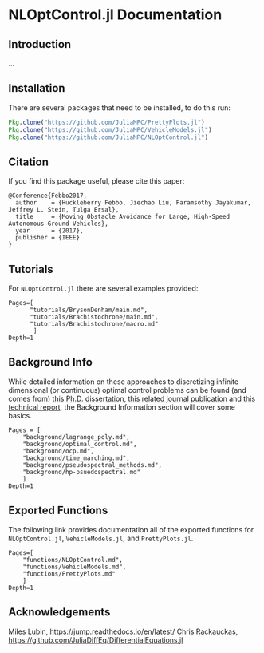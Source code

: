 # NLOptControl.jl Documentation


## Introduction
...

## Installation

There are several packages that need to be installed, to do this run:
```julia
Pkg.clone("https://github.com/JuliaMPC/PrettyPlots.jl")
Pkg.clone("https://github.com/JuliaMPC/VehicleModels.jl")
Pkg.clone("https://github.com/JuliaMPC/NLOptControl.jl")
```

## Citation

If you find this package useful, please cite this paper:
```
@Conference{Febbo2017,
  author    = {Huckleberry Febbo, Jiechao Liu, Paramsothy Jayakumar, Jeffrey L. Stein, Tulga Ersal},
  title     = {Moving Obstacle Avoidance for Large, High-Speed Autonomous Ground Vehicles},
  year      = {2017},
  publisher = {IEEE}
}
```

## Tutorials

For `NLOptControl.jl` there are several examples provided:

```@contents
Pages=[
      "tutorials/BrysonDenham/main.md",
      "tutorials/Brachistochrone/main.md",
      "tutorials/Brachistochrone/macro.md"
       ]
Depth=1
```

## Background Info
While detailed information on these approaches to discretizing infinite dimensional (or continuous) optimal control problems can be found (and comes from) [this Ph.D. dissertation](http://etd.fcla.edu/UF/UFE0042778/darby_c.pdf), [this related journal publication](http://vdol.mae.ufl.edu/JournalPublications/TOMS-GPOPS-II-August-2013.pdf) and [this technical report](http://systemdesign.illinois.edu/publications/Her15a.pdf), the Background Information section will cover some basics.

```@contents
Pages = [
    "background/lagrange_poly.md",
    "background/optimal_control.md",
    "background/ocp.md",
    "background/time_marching.md",
    "background/pseudospectral_methods.md",
    "background/hp-psuedospectral.md"
    ]
Depth=1
```

## Exported Functions

The following link provides documentation all of the exported functions for `NLOptControl.jl`, `VehicleModels.jl`, and `PrettyPlots.jl`.

```@contents
Pages=[
    "functions/NLOptControl.md",
    "functions/VehicleModels.md",
    "functions/PrettyPlots.md"
    ]
Depth=1
```


## Acknowledgements
Miles Lubin, https://jump.readthedocs.io/en/latest/
Chris Rackauckas, https://github.com/JuliaDiffEq/DifferentialEquations.jl
